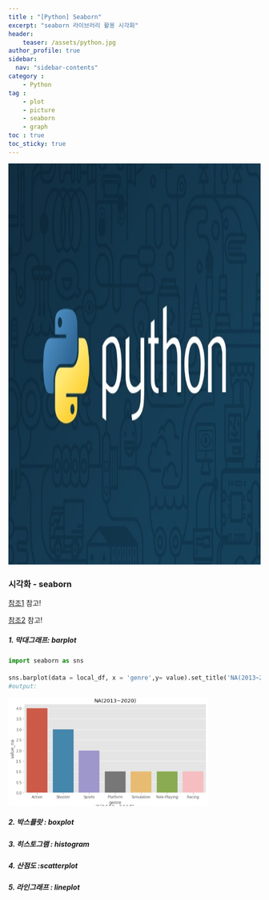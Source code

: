 ```yaml
---
title : "[Python] Seaborn"
excerpt: "seaborn 라이브러리 활용 시각화"
header:
    teaser: /assets/python.jpg
author_profile: true
sidebar:
  nav: "sidebar-contents"
category :
    - Python
tag : 
    - plot
    - picture
    - seaborn
    - graph
toc : true 
toc_sticky: true
---
```


<img src='/assets/python.jpg' width = 1000 height = 800 >

### 시각화 - seaborn

[참조1](https://tariat.tistory.com/744) 참고!

[참조2](https://programmers.co.kr/learn/courses/21/lessons/942) 참고!

##### 1. 막대그래프: barplot 

```py
import seaborn as sns 

sns.barplot(data = local_df, x = 'genre',y= value).set_title('NA(2013~2020)')
#output:
```
<img src='/assets/seaborn_ex.PNG' width = 400>




##### 2. 박스플랏 : boxplot 

##### 3. 히스토그램 : histogram

##### 4. 산점도 :scatterplot

##### 5. 라인그래프 : lineplot

 